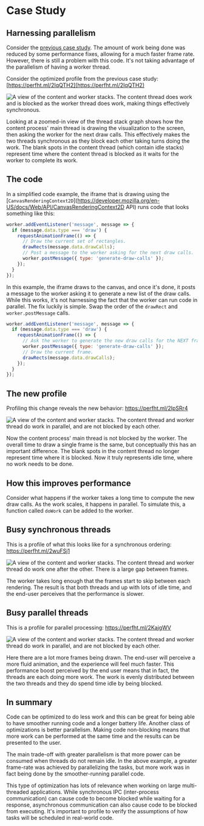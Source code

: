 # Case Study
## Harnessing parallelism

Consider the [previous case study](bunny.md). The amount of work being done was reduced by some performance fixes, allowing for a much faster frame rate. However, there is still a problem with this code. It's not taking advantage of the parallelism of having a worker thread.

Consider the optimized profile from the previous case study: [https://perfht.ml/2IqQTH2](https://perfht.ml/2IqQTH2)

![A view of the content and worker stacks. The content thread does work and is blocked as the worker thread does work, making things effectively synchronous.](./images/bunny-analysis/threads-sync.png)

Looking at a zoomed-in view of the thread stack graph shows how the content process' main thread is drawing the visualization to the screen, then asking the worker for the next draw calls. This effectively makes the two threads synchronous as they block each other taking turns doing the work. The blank spots in the content thread (which contain idle stacks) represent time where the content thread is blocked as it waits for the worker to complete its work.

## The code

In a simplified code example, the iframe that is drawing using the [`CanvasRenderingContext2D`](https://developer.mozilla.org/en-US/docs/Web/API/CanvasRenderingContext2D API) runs code that looks something like this:

```js
worker.addEventListener('message', message => {
  if (message.data.type === 'draw') {
    requestAnimationFrame(() => {
      // Draw the current set of rectangles.
      drawRects(message.data.drawCalls);
      // Post a message to the worker asking for the next draw calls.
      worker.postMessage({ type: 'generate-draw-calls' });
    });
  }
});
```

In this example, the iframe draws to the canvas, and once it's done, it posts a message to the worker asking it to generate a new list of the draw calls. While this works, it's not harnessing the fact that the worker can run code in parallel. The fix luckily is simple. Swap the order of the `drawRect` and `worker.postMessage` calls.

```js
worker.addEventListener('message', message => {
  if (message.data.type === 'draw') {
    requestAnimationFrame(() => {
      // Ask the worker to generate the new draw calls for the NEXT frame.
      worker.postMessage({ type: 'generate-draw-calls' });
      // Draw the current frame.
      drawRects(message.data.drawCalls);
    });
  }
});
```

## The new profile

Profiling this change reveals the new behavior: https://perfht.ml/2IpSRr4

![A view of the content and worker stacks. The content thread and worker thread do work in parallel, and are not blocked by each other.](./images/bunny-analysis/threads-parallel.png)

Now the content process' main thread is not blocked by the worker. The overall time to draw a single frame is the same, but conceptually this has an important difference. The blank spots in the content thread no longer represent time where it is blocked. Now it truly represents idle time, where no work needs to be done.

## How this improves performance

Consider what happens if the worker takes a long time to compute the new draw calls. As the work scales, it happens in parallel. To simulate this, a function called `doWork` can be added to the worker.

## Busy synchronous threads

This is a profile of what this looks like for a synchronous ordering: https://perfht.ml/2wuFSj1

![A view of the content and worker stacks. The content thread and worker thread do work one after the other. There is a large gap between frames.](./images/bunny-analysis/threads-work-sync.png)

The worker takes long enough that the frames start to skip between each rendering. The result is that both threads and up with lots of idle time, and the end-user perceives that the performance is slower.

## Busy parallel threads

This is a profile for parallel processing: https://perfht.ml/2KajgWV

![A view of the content and worker stacks. The content thread and worker thread do work in parallel, and are not blocked by each other.](./images/bunny-analysis/threads-work-parallel.png)

Here there are a lot more frames being drawn. The end-user will perceive a more fluid animation, and the experience will feel much faster. This performance boost perceived by the end user means that in fact, the threads are each doing more work. The work is evenly distributed between the two threads and they do spend time idle by being blocked.

## In summary

Code can be optimized to do less work and this can be great for being able to have smoother running code and a longer battery life. Another class of optimizations is better parallelism. Making code non-blocking means that more work can be performed at the same time and the results can be presented to the user.

The main trade-off with greater parallelism is that more power can be consumed when threads do not remain idle. In the above example, a greater frame-rate was achieved by parallelizing the tasks, but more work was in fact being done by the smoother-running parallel code.

This type of optimization has lots of relevance when working on large multi-threaded applications. While synchronous IPC (inter-process communication) can cause code to become blocked while waiting for a response, asynchronous communication can also cause code to be blocked from executing. It's important to profile to verify the assumptions of how tasks will be scheduled in real-world code.
